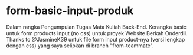 # form-basic-input-produk

Dalam rangka Pengumpulan Tugas Mata Kuliah Back-End.
Kerangka basic untuk form products input (no css) untuk proyek Website Berkah Onderdil.
Thanks to @JasmineK39 untuk file form input product-nya (versi lengkap dengan css) yang saya selipkan di branch "from-teammate".

